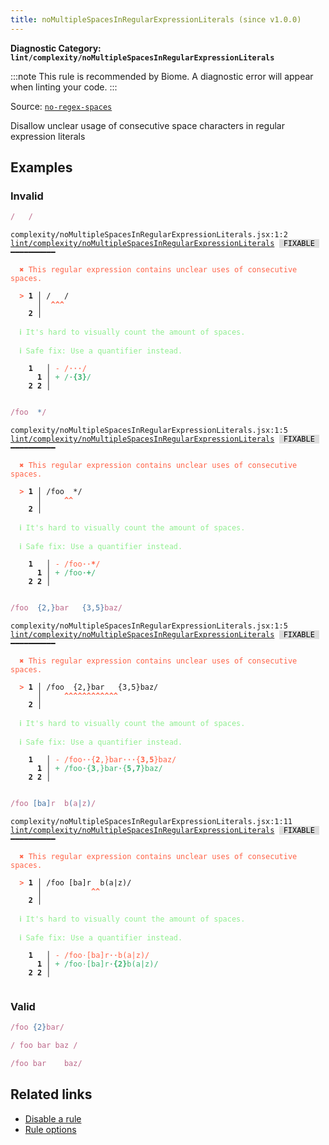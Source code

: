 ```yaml
---
title: noMultipleSpacesInRegularExpressionLiterals (since v1.0.0)
---
```


**Diagnostic Category: `lint/complexity/noMultipleSpacesInRegularExpressionLiterals`**

:::note
This rule is recommended by Biome. A diagnostic error will appear when linting your code.
:::

Source: <a href="https://eslint.org/docs/latest/rules/no-regex-spaces" target="_blank"><code>no-regex-spaces</code></a>

Disallow unclear usage of consecutive space characters in regular expression literals

## Examples

### Invalid

```jsx
/   /
```

<pre class="language-text"><code class="language-text">complexity/noMultipleSpacesInRegularExpressionLiterals.jsx:1:2 <a href="https://biomejs.dev/linter/rules/no-multiple-spaces-in-regular-expression-literals">lint/complexity/noMultipleSpacesInRegularExpressionLiterals</a> <span style="color: #000; background-color: #ddd;"> FIXABLE </span> ━━━━━━━━━━

<strong><span style="color: Tomato;">  </span></strong><strong><span style="color: Tomato;">✖</span></strong> <span style="color: Tomato;">This regular expression contains unclear uses of consecutive spaces.</span>
  
<strong><span style="color: Tomato;">  </span></strong><strong><span style="color: Tomato;">&gt;</span></strong> <strong>1 │ </strong>/   /
   <strong>   │ </strong> <strong><span style="color: Tomato;">^</span></strong><strong><span style="color: Tomato;">^</span></strong><strong><span style="color: Tomato;">^</span></strong>
    <strong>2 │ </strong>
  
<strong><span style="color: lightgreen;">  </span></strong><strong><span style="color: lightgreen;">ℹ</span></strong> <span style="color: lightgreen;">It's hard to visually count the amount of spaces.</span>
  
<strong><span style="color: lightgreen;">  </span></strong><strong><span style="color: lightgreen;">ℹ</span></strong> <span style="color: lightgreen;">Safe fix</span><span style="color: lightgreen;">: </span><span style="color: lightgreen;">Use a quantifier instead.</span>
  
    <strong>1</strong>  <strong> │ </strong><span style="color: Tomato;">-</span> <span style="color: Tomato;">/</span><span style="color: Tomato;"><span style="opacity: 0.8;"><strong>·</strong></span></span><span style="color: Tomato;"><span style="opacity: 0.8;"><strong>·</strong></span></span><span style="color: Tomato;"><span style="opacity: 0.8;"><strong>·</strong></span></span><span style="color: Tomato;">/</span>
      <strong>1</strong><strong> │ </strong><span style="color: MediumSeaGreen;">+</span> <span style="color: MediumSeaGreen;">/</span><span style="color: MediumSeaGreen;"><span style="opacity: 0.8;"><strong>·</strong></span></span><span style="color: MediumSeaGreen;"><strong>{</strong></span><span style="color: MediumSeaGreen;"><strong>3</strong></span><span style="color: MediumSeaGreen;"><strong>}</strong></span><span style="color: MediumSeaGreen;">/</span>
    <strong>2</strong> <strong>2</strong><strong> │ </strong>  
  
</code></pre>

```jsx
/foo  */
```

<pre class="language-text"><code class="language-text">complexity/noMultipleSpacesInRegularExpressionLiterals.jsx:1:5 <a href="https://biomejs.dev/linter/rules/no-multiple-spaces-in-regular-expression-literals">lint/complexity/noMultipleSpacesInRegularExpressionLiterals</a> <span style="color: #000; background-color: #ddd;"> FIXABLE </span> ━━━━━━━━━━

<strong><span style="color: Tomato;">  </span></strong><strong><span style="color: Tomato;">✖</span></strong> <span style="color: Tomato;">This regular expression contains unclear uses of consecutive spaces.</span>
  
<strong><span style="color: Tomato;">  </span></strong><strong><span style="color: Tomato;">&gt;</span></strong> <strong>1 │ </strong>/foo  */
   <strong>   │ </strong>    <strong><span style="color: Tomato;">^</span></strong><strong><span style="color: Tomato;">^</span></strong>
    <strong>2 │ </strong>
  
<strong><span style="color: lightgreen;">  </span></strong><strong><span style="color: lightgreen;">ℹ</span></strong> <span style="color: lightgreen;">It's hard to visually count the amount of spaces.</span>
  
<strong><span style="color: lightgreen;">  </span></strong><strong><span style="color: lightgreen;">ℹ</span></strong> <span style="color: lightgreen;">Safe fix</span><span style="color: lightgreen;">: </span><span style="color: lightgreen;">Use a quantifier instead.</span>
  
    <strong>1</strong>  <strong> │ </strong><span style="color: Tomato;">-</span> <span style="color: Tomato;">/</span><span style="color: Tomato;">f</span><span style="color: Tomato;">o</span><span style="color: Tomato;">o</span><span style="color: Tomato;"><span style="opacity: 0.8;"><strong>·</strong></span></span><span style="color: Tomato;"><span style="opacity: 0.8;"><strong>·</strong></span></span><span style="color: Tomato;"><strong>*</strong></span><span style="color: Tomato;">/</span>
      <strong>1</strong><strong> │ </strong><span style="color: MediumSeaGreen;">+</span> <span style="color: MediumSeaGreen;">/</span><span style="color: MediumSeaGreen;">f</span><span style="color: MediumSeaGreen;">o</span><span style="color: MediumSeaGreen;">o</span><span style="color: MediumSeaGreen;"><span style="opacity: 0.8;"><strong>·</strong></span></span><span style="color: MediumSeaGreen;"><strong>+</strong></span><span style="color: MediumSeaGreen;">/</span>
    <strong>2</strong> <strong>2</strong><strong> │ </strong>  
  
</code></pre>

```jsx
/foo  {2,}bar   {3,5}baz/
```

<pre class="language-text"><code class="language-text">complexity/noMultipleSpacesInRegularExpressionLiterals.jsx:1:5 <a href="https://biomejs.dev/linter/rules/no-multiple-spaces-in-regular-expression-literals">lint/complexity/noMultipleSpacesInRegularExpressionLiterals</a> <span style="color: #000; background-color: #ddd;"> FIXABLE </span> ━━━━━━━━━━

<strong><span style="color: Tomato;">  </span></strong><strong><span style="color: Tomato;">✖</span></strong> <span style="color: Tomato;">This regular expression contains unclear uses of consecutive spaces.</span>
  
<strong><span style="color: Tomato;">  </span></strong><strong><span style="color: Tomato;">&gt;</span></strong> <strong>1 │ </strong>/foo  {2,}bar   {3,5}baz/
   <strong>   │ </strong>    <strong><span style="color: Tomato;">^</span></strong><strong><span style="color: Tomato;">^</span></strong><strong><span style="color: Tomato;">^</span></strong><strong><span style="color: Tomato;">^</span></strong><strong><span style="color: Tomato;">^</span></strong><strong><span style="color: Tomato;">^</span></strong><strong><span style="color: Tomato;">^</span></strong><strong><span style="color: Tomato;">^</span></strong><strong><span style="color: Tomato;">^</span></strong><strong><span style="color: Tomato;">^</span></strong><strong><span style="color: Tomato;">^</span></strong><strong><span style="color: Tomato;">^</span></strong>
    <strong>2 │ </strong>
  
<strong><span style="color: lightgreen;">  </span></strong><strong><span style="color: lightgreen;">ℹ</span></strong> <span style="color: lightgreen;">It's hard to visually count the amount of spaces.</span>
  
<strong><span style="color: lightgreen;">  </span></strong><strong><span style="color: lightgreen;">ℹ</span></strong> <span style="color: lightgreen;">Safe fix</span><span style="color: lightgreen;">: </span><span style="color: lightgreen;">Use a quantifier instead.</span>
  
    <strong>1</strong>  <strong> │ </strong><span style="color: Tomato;">-</span> <span style="color: Tomato;">/</span><span style="color: Tomato;">f</span><span style="color: Tomato;">o</span><span style="color: Tomato;">o</span><span style="color: Tomato;"><span style="opacity: 0.8;"><strong>·</strong></span></span><span style="color: Tomato;"><span style="opacity: 0.8;"><strong>·</strong></span></span><span style="color: Tomato;">{</span><span style="color: Tomato;"><strong>2</strong></span><span style="color: Tomato;">,</span><span style="color: Tomato;">}</span><span style="color: Tomato;">b</span><span style="color: Tomato;">a</span><span style="color: Tomato;">r</span><span style="color: Tomato;"><span style="opacity: 0.8;"><strong>·</strong></span></span><span style="color: Tomato;"><span style="opacity: 0.8;"><strong>·</strong></span></span><span style="color: Tomato;"><span style="opacity: 0.8;"><strong>·</strong></span></span><span style="color: Tomato;">{</span><span style="color: Tomato;"><strong>3</strong></span><span style="color: Tomato;"><strong>,</strong></span><span style="color: Tomato;"><strong>5</strong></span><span style="color: Tomato;">}</span><span style="color: Tomato;">b</span><span style="color: Tomato;">a</span><span style="color: Tomato;">z</span><span style="color: Tomato;">/</span>
      <strong>1</strong><strong> │ </strong><span style="color: MediumSeaGreen;">+</span> <span style="color: MediumSeaGreen;">/</span><span style="color: MediumSeaGreen;">f</span><span style="color: MediumSeaGreen;">o</span><span style="color: MediumSeaGreen;">o</span><span style="color: MediumSeaGreen;"><span style="opacity: 0.8;"><strong>·</strong></span></span><span style="color: MediumSeaGreen;">{</span><span style="color: MediumSeaGreen;"><strong>3</strong></span><span style="color: MediumSeaGreen;">,</span><span style="color: MediumSeaGreen;">}</span><span style="color: MediumSeaGreen;">b</span><span style="color: MediumSeaGreen;">a</span><span style="color: MediumSeaGreen;">r</span><span style="color: MediumSeaGreen;"><span style="opacity: 0.8;"><strong>·</strong></span></span><span style="color: MediumSeaGreen;">{</span><span style="color: MediumSeaGreen;"><strong>5</strong></span><span style="color: MediumSeaGreen;"><strong>,</strong></span><span style="color: MediumSeaGreen;"><strong>7</strong></span><span style="color: MediumSeaGreen;">}</span><span style="color: MediumSeaGreen;">b</span><span style="color: MediumSeaGreen;">a</span><span style="color: MediumSeaGreen;">z</span><span style="color: MediumSeaGreen;">/</span>
    <strong>2</strong> <strong>2</strong><strong> │ </strong>  
  
</code></pre>

```jsx
/foo [ba]r  b(a|z)/
```

<pre class="language-text"><code class="language-text">complexity/noMultipleSpacesInRegularExpressionLiterals.jsx:1:11 <a href="https://biomejs.dev/linter/rules/no-multiple-spaces-in-regular-expression-literals">lint/complexity/noMultipleSpacesInRegularExpressionLiterals</a> <span style="color: #000; background-color: #ddd;"> FIXABLE </span> ━━━━━━━━━━

<strong><span style="color: Tomato;">  </span></strong><strong><span style="color: Tomato;">✖</span></strong> <span style="color: Tomato;">This regular expression contains unclear uses of consecutive spaces.</span>
  
<strong><span style="color: Tomato;">  </span></strong><strong><span style="color: Tomato;">&gt;</span></strong> <strong>1 │ </strong>/foo [ba]r  b(a|z)/
   <strong>   │ </strong>          <strong><span style="color: Tomato;">^</span></strong><strong><span style="color: Tomato;">^</span></strong>
    <strong>2 │ </strong>
  
<strong><span style="color: lightgreen;">  </span></strong><strong><span style="color: lightgreen;">ℹ</span></strong> <span style="color: lightgreen;">It's hard to visually count the amount of spaces.</span>
  
<strong><span style="color: lightgreen;">  </span></strong><strong><span style="color: lightgreen;">ℹ</span></strong> <span style="color: lightgreen;">Safe fix</span><span style="color: lightgreen;">: </span><span style="color: lightgreen;">Use a quantifier instead.</span>
  
    <strong>1</strong>  <strong> │ </strong><span style="color: Tomato;">-</span> <span style="color: Tomato;">/</span><span style="color: Tomato;">f</span><span style="color: Tomato;">o</span><span style="color: Tomato;">o</span><span style="color: Tomato;"><span style="opacity: 0.8;">·</span></span><span style="color: Tomato;">[</span><span style="color: Tomato;">b</span><span style="color: Tomato;">a</span><span style="color: Tomato;">]</span><span style="color: Tomato;">r</span><span style="color: Tomato;"><span style="opacity: 0.8;"><strong>·</strong></span></span><span style="color: Tomato;"><span style="opacity: 0.8;"><strong>·</strong></span></span><span style="color: Tomato;">b</span><span style="color: Tomato;">(</span><span style="color: Tomato;">a</span><span style="color: Tomato;">|</span><span style="color: Tomato;">z</span><span style="color: Tomato;">)</span><span style="color: Tomato;">/</span>
      <strong>1</strong><strong> │ </strong><span style="color: MediumSeaGreen;">+</span> <span style="color: MediumSeaGreen;">/</span><span style="color: MediumSeaGreen;">f</span><span style="color: MediumSeaGreen;">o</span><span style="color: MediumSeaGreen;">o</span><span style="color: MediumSeaGreen;"><span style="opacity: 0.8;">·</span></span><span style="color: MediumSeaGreen;">[</span><span style="color: MediumSeaGreen;">b</span><span style="color: MediumSeaGreen;">a</span><span style="color: MediumSeaGreen;">]</span><span style="color: MediumSeaGreen;">r</span><span style="color: MediumSeaGreen;"><span style="opacity: 0.8;"><strong>·</strong></span></span><span style="color: MediumSeaGreen;"><strong>{</strong></span><span style="color: MediumSeaGreen;"><strong>2</strong></span><span style="color: MediumSeaGreen;"><strong>}</strong></span><span style="color: MediumSeaGreen;">b</span><span style="color: MediumSeaGreen;">(</span><span style="color: MediumSeaGreen;">a</span><span style="color: MediumSeaGreen;">|</span><span style="color: MediumSeaGreen;">z</span><span style="color: MediumSeaGreen;">)</span><span style="color: MediumSeaGreen;">/</span>
    <strong>2</strong> <strong>2</strong><strong> │ </strong>  
  
</code></pre>

### Valid

```jsx
/foo {2}bar/
```

```jsx
/ foo bar baz /
```

```jsx
/foo bar	baz/
```

## Related links

- [Disable a rule](/linter/#disable-a-lint-rule)
- [Rule options](/linter/#rule-options)
